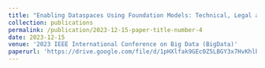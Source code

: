 ```yaml
---
title: "Enabling Dataspaces Using Foundation Models: Technical, Legal and Ethical Considerations and Future Trends"
collection: publications
permalink: /publication/2023-12-15-paper-title-number-4
date: 2023-12-15
venue: '2023 IEEE International Conference on Big Data (BigData)'
paperurl: 'https://drive.google.com/file/d/1pHXlfak9GEc0Z5LBGY3x7HvKhlbvSFla/view'
---
```

